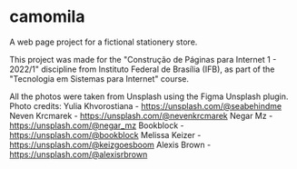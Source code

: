 # camomila
A web page project for a fictional stationery store.

This project was made for the "Construção de Páginas para Internet 1 - 2022/1" discipline from Instituto Federal de Brasília (IFB), as part of the "Tecnologia em Sistemas para Internet" course.

All the photos were taken from Unsplash using the Figma Unsplash plugin. 
Photo credits:
Yulia Khvorostiana - https://unsplash.com/@seabehindme
Neven Krcmarek - https://unsplash.com/@nevenkrcmarek
Negar Mz - https://unsplash.com/@negar_mz
Bookblock - https://unsplash.com/@bookblock
Melissa Keizer - https://unsplash.com/@keizgoesboom
Alexis Brown - https://unsplash.com/@alexisrbrown
